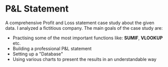 # P&L Statement 

A comprehensive Profit and Loss statement case study about the given data. I analyzed a fictitious  company. The main goals of the case study are:
- Practising some of the most important functions like: **SUMIF**, **VLOOKUP** etc.
- Building a professional P&L statement
- Setting up a "Database"
- Using various charts to present the results in an understandable way
